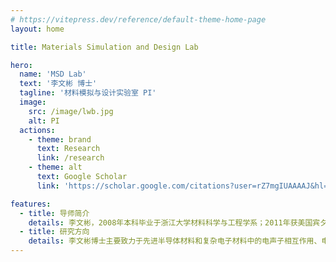 ```yaml
---
# https://vitepress.dev/reference/default-theme-home-page
layout: home

title: Materials Simulation and Design Lab

hero:
  name: 'MSD Lab'
  text: '李文彬 博士'
  tagline: '材料模拟与设计实验室 PI'
  image:
    src: /image/lwb.jpg
    alt: PI
  actions:
    - theme: brand
      text: Research
      link: /research
    - theme: alt
      text: Google Scholar
      link: 'https://scholar.google.com/citations?user=rZ7mgIUAAAAJ&hl=en'

features:
  - title: 导师简介
    details: 李文彬，2008年本科毕业于浙江大学材料科学与工程学系；2011年获美国宾夕法尼亚大学材料科学与工程硕士学位；2015获美国麻省理工学院材料科学与工程博士学位。2015年至2017年在麻省理工学院Research Laboratory of Electronics从事博士后研究。2017年至2019年在欧盟玛丽·居里学者计划的资助下，在英国牛津大学工作。2019年10月全职加入西湖大学工学院，负责材料模拟与设计实验室。联系邮箱：liwenbin@westlake.edu.cn。
  - title: 研究方向
    details: 李文彬博士主要致力于先进半导体材料和复杂电子材料中的电声子相互作用、电学输运性质，以及物态调控研究，同时还开展软物质自组装材料分子模拟与机器学习辅助设计的相关研究。实验室致力于运用第一性原理计算、材料与物理理论、多尺度模拟，以及机器学习等手段，在基本物理层面实现对材料性能及其变化规律的深入理解，并结合物理规律、数据科学和人工智能来预测和筛选新材料，以期实现新型功能材料的加速研发。李文彬博士已在Nature Reviews Materials, Nature Communications, J. Am. Chem. Soc., Advanced Materials, npj Computational Materials等杂志上以通讯作者身份发表多篇学术论文。曾获欧盟Marie Skłodowska-Curie Individual Fellowship，牛津大学Wolfson学院Junior Research Fellowship, 并作为团队成员获2016年美国R&D 100 Award。
---
```

